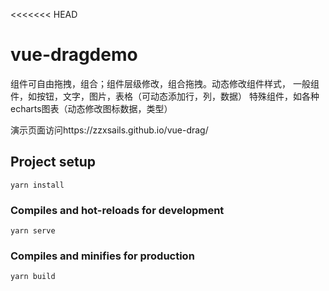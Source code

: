 <<<<<<< HEAD
# vue-dragdemo
组件可自由拖拽，组合；组件层级修改，组合拖拽。动态修改组件样式，
一般组件，如按钮，文字，图片，表格（可动态添加行，列，数据）
特殊组件，如各种echarts图表（动态修改图标数据，类型）

演示页面访问https://zzxsails.github.io/vue-drag/

## Project setup
```
yarn install
```

### Compiles and hot-reloads for development
```
yarn serve
```

### Compiles and minifies for production
```
yarn build
```
